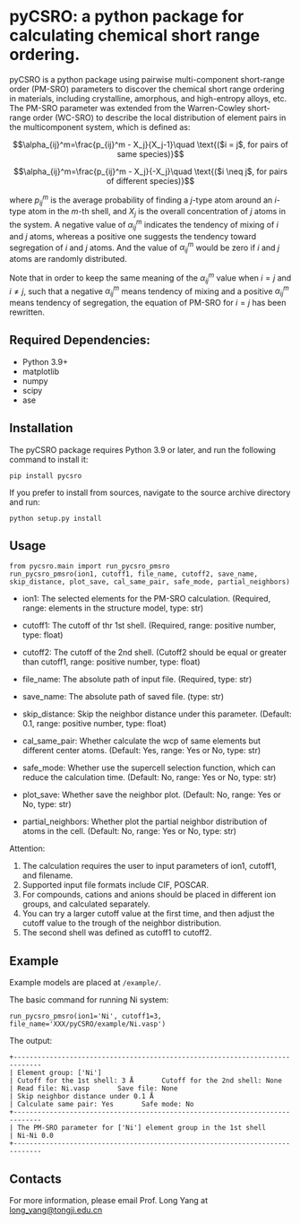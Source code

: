 pyCSRO: a python package for calculating chemical short range ordering.
===================================================================================================

pyCSRO is a python package using pairwise multi-component short-range order (PM-SRO) parameters to discover the chemical short range ordering in materials, including crystalline, amorphous, and high-entropy alloys, etc.
The PM-SRO parameter was extended from the Warren-Cowley short-range order (WC-SRO) to describe the local distribution of element pairs in the multicomponent system, which is defined as:

$$\alpha_{ij}^m=\frac{p_{ij}^m - X_j}{X_j-1}\quad \text{($i = j$, for pairs of same species)}$$

$$\alpha_{ij}^m=\frac{p_{ij}^m - X_j}{-X_j}\quad \text{($i ​\neq j$, for pairs of different species)}$$

where $p_{ij}^m$ is the average probability of finding a $j$-type atom around an $i$-type atom in the $m$-th shell, and $X_j$ is the overall concentration of $j$ atoms in the system.
A negative value of $\alpha_{ij}^m$ indicates the tendency of mixing of $i$ and $j$ atoms, whereas a positive one suggests the tendency toward segregation of $i$ and $j$ atoms. And the value of $\alpha_{ij}^m$ would be zero if $i$ and $j$ atoms are randomly distributed.

Note that in order to keep the same meaning of the $\alpha_{ij}^m$ value when $i=j$ and $i ​\neq j$, such that a negative $\alpha_{ij}^m$ means tendency of mixing and a positive $\alpha_{ij}^m$ means tendency of segregation, the equation of PM-SRO for $i = j$ has been rewritten.

Required Dependencies:
------------
* Python 3.9+
* matplotlib
* numpy
* scipy
* ase


Installation
------------
The pyCSRO package requires Python 3.9 or later, and run the following command to install it:
```
pip install pycsro
```

If you prefer to install from sources, navigate to the source archive directory and run:
```
python setup.py install
```


Usage
--------
```
from pycsro.main import run_pycsro_pmsro
run_pycsro_pmsro(ion1, cutoff1, file_name, cutoff2, save_name, skip_distance, plot_save, cal_same_pair, safe_mode, partial_neighbors)
```

- ion1: The selected elements for the PM-SRO calculation. (Required, range: elements in the structure model, type: str)

- cutoff1: The cutoff of thr 1st shell. (Required, range: positive number, type: float)

- cutoff2: The cutoff of the 2nd shell. (Cutoff2 should be equal or greater than cutoff1, range: positive number, type: float)

- file_name: The absolute path of input file. (Required, type: str)

- save_name: The absolute path of saved file. (type: str)

- skip_distance: Skip the neighbor distance under this parameter. (Default: 0.1, range: positive number, type: float)

- cal_same_pair: Whether calculate the wcp of same elements but different center atoms. (Default: Yes, range: Yes or No, type: str)

- safe_mode: Whether use the supercell selection function, which can reduce the calculation time. (Default: No, range: Yes or No, type: str)

- plot_save: Whether save the neighbor plot. (Default: No, range: Yes or No, type: str)

- partial_neighbors: Whether plot the partial neighbor distribution of atoms in the cell. (Default: No, range: Yes or No, type: str)

Attention: 
1. The calculation requires the user to input parameters of ion1, cutoff1, and filename.
2. Supported input file formats include CIF, POSCAR.
3. For compounds, cations and anions should be placed in different ion groups, and calculated separately.
4. You can try a larger cutoff value at the first time, and then adjust the cutoff value to the trough of the neighbor distribution.
5. The second shell was defined as cutoff1 to cutoff2.


Example
--------
Example models are placed at `/example/`.

The basic command for running Ni system:
```
run_pycsro_pmsro(ion1='Ni', cutoff1=3, file_name='XXX/pyCSRO/example/Ni.vasp')
```

The output:
```
+-----------------------------------------------------------------------------
| Element group: ['Ni']
| Cutoff for the 1st shell: 3 Å       Cutoff for the 2nd shell: None
| Read file: Ni.vasp       Save file: None
| Skip neighbor distance under 0.1 Å
| Calculate same pair: Yes       Safe mode: No
+-----------------------------------------------------------------------------
| The PM-SRO parameter for ['Ni'] element group in the 1st shell
| Ni-Ni 0.0
+-----------------------------------------------------------------------------
```

Contacts
--------

For more information, please email Prof. Long Yang at long_yang@tongji.edu.cn
 